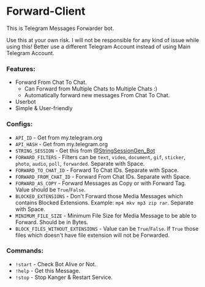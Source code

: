 # Forward-Client
This is Telegram Messages Forwarder bot.

Use this at your own risk. I will not be responsible for any kind of issue while using this! Better use a different Telegram Account instead of using Main Telegram Account.

### Features:
- Forward From Chat To Chat.
    - Can Forward from Multiple Chats to Multiple Chats :)
    - Automatically forward new messages From Chat To Chat.
- Userbot
- Simple & User-friendly

### Configs:
- `API_ID` - Get from my.telegram.org
- `API_HASH` - Get from my.telegram.org
- `STRING_SESSION` - Get this from [@StringSessionGen_Bot](https://t.me/StringSessionGen_Bot)
- `FORWARD_FILTERS` - Filters can be `text`, `video`, `document`, `gif`, `sticker`, `photo`, `audio`, `poll`, `forwarded`. Separate with Space.
- `FORWARD_TO_CHAT_ID` - Forward To Chat IDs. Separate with Space.
- `FORWARD_FROM_CHAT_ID` - Forward From Chat IDs. Separate with Space.
- `FORWARD_AS_COPY` - Forward Messages as Copy or with Forward Tag. Value should be `True`/`False`.
- `BLOCKED_EXTENSIONS` - Don't Forward those Media Messages which contains Blocked Extensions. Example: `mp4 mkv mp3 zip rar`. Separate with Space.
- `MINIMUM_FILE_SIZE` - Minimum File Size for Media Message to be able to Forward. Should be in Bytes.
- `BLOCK_FILES_WITHOUT_EXTENSIONS` - Value can be `True`/`False`. If `True` those files which doesn't have file extension will not be Forwarded.

### **Commands:**
- `!start` - Check Bot Alive or Not.
- `!help` - Get this Message.
- `!stop` - Stop Kanger & Restart Service.
